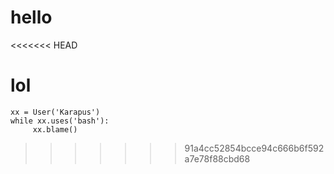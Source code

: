 
# hello
<<<<<<< HEAD

lol
=======
```
xx = User('Karapus')
while xx.uses('bash'):
     xx.blame()
```
>>>>>>> 91a4cc52854bcce94c666b6f592a7e78f88cbd68
